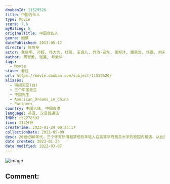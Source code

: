 ```yaml
---
doubanId: 11529526
title: 中国合伙人
type: Movie
score: 7.6
myRating: 5
originalTitle: 中国合伙人
genre: 剧情
datePublished: 2013-05-17
director: 陈可辛
actor: 黄晓明, 邓超, 佟大为, 杜鹃, 王真儿, 乔治·安东, 张籽沐, 雷昊汶, 佟磊, 刘天佐, 公翠英, 冯仑, 柏明, 凯特琳·菲茨杰拉德, 杨轶, 吴越坤, 田朴珺, 闫锐, 黄卫, 康晟闻, 陈玺羽, 刘滨
author: 周智勇, 张冀, 林爱华
tags:
  - Movie
state: 看过
url: https://movie.douban.com/subject/11529526/
aliases:
  - 海阔天空(台)
  - 三个中国先生
  - 中国先生
  - American_Dreams_in_China
  - Partners
country: 中国大陆, 中国香港
language: 英语, 汉语普通话
IMDb: tt2278392
time: 112分钟
createTime: 2023-01-24 00:33:17
collectionDate: 2022-05-09
desc: 20世纪80年代，三个怀有热情和梦想的年轻人在高等学府燕京大学的校园内相遇，从此展开了他们长达三十年的友谊和梦想征途。出生于留学世家的孟晓骏（邓超饰）渴望站在美国的土地上改变世界，浪漫自由的王阳（佟...
date created: 2023-01-24
date modified: 2023-03-07
---
```


![image](p1959304567.jpg)

Comment:
---
